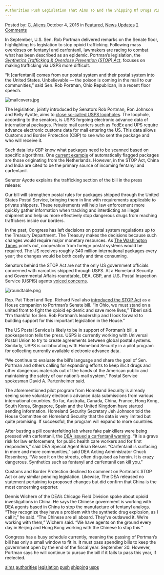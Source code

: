 ```yaml
---
Authorities Push Legislation That Aims To End The Shipping Of Drugs Via USPS
---
```

<article class="post-listing post-15655 post type-post status-publish format-standard has-post-thumbnail hentry  tag-aims tag-authorities tag-legislation tag-push tag-shipping tag-usps">
    <div class="post-inner">
        <span>Posted by: <a href="https://www.deepdotweb.com/author/caliens/" title="">C. Aliens </a></span>
    <span>October 4, 2016</span>
    <span>in <a href="https://www.deepdotweb.com/category/deepdot-news/" rel="category tag">Featured</a>, <a href="https://www.deepdotweb.com/category/news-updates/" rel="category tag">News Updates</a></span>
    <span><a href="https://www.deepdotweb.com/2016/10/04/authorities-push-legislation-aims-end-shipping-drugs-via-usps/#comments">2 Comments</a></span>
    </p>
    <div class="clear"></div>
    <div class="entry">
    <p>In September, U.S. Sen. Rob Portman delivered remarks on the Senate floor, highlighting his legislation to stop opioid trafficking. Following mass overdoses on fentanyl and carfentanil, lawmakers are racing to combat what has been described as an epidemic. Portman’s legislation, the <a href="http://www.portman.senate.gov/public/index.cfm/press-releases?ID=929D0D88-97EE-49A5-8EB5-8D200D2C7D2C"><em>Synthetics Trafficking &amp; Overdose Prevention (STOP) Act</em></a>, focuses on making trafficking via USPS more difficult.</p>
    <p>“It [carfentanil] comes from our postal system and their postal system into the United States. Unbelievable — the poison is coming in the mail to our communities,” said Sen. Rob Portman, Ohio Republican, in a recent floor speech.</p>
    <p><img class="wp-image-15656 aligncenter" src="/imgs/2016/10/mailcovers-jpg.jpeg" alt="mailcovers.jpg" width="685" height="400" srcset="/imgs/2016/10/mailcovers-jpg.jpeg 898w, /imgs/2016/10/mailcovers-jpg-300x175.jpeg 300w" sizes="(max-width: 685px) 100vw, 685px"/></p>
    <p>The legislation, jointly introduced by Senators Rob Portman, Ron Johnson and Kelly Ayotte, aims to <a href="http://www.portman.senate.gov/public/index.cfm?p=press-releases&amp;id=B2BD27D7-816F-438F-95CF-FD477B1185D8">close so-called USPS loopholes</a>. The loophole, according to the senators, is USPS forgoing electronic advance data of international packages. Private mail carriers such as FedEx and UPS require advance electronic customs data for mail entering the US. This data allows Customs and Border Protection (CBP) to see who sent the package and who will receive it.</p>
    <p>Such data lets CBP know what packages need to be scanned based on specific algorithms. One <a href="https://www.deepdotweb.com/2016/09/21/alaskan-man-arrested-after-15000-ecstasy-package-intercepted/">current example</a> of automatically flagged packages are those originating from the Netherlands. However, in the STOP Act, China and India are cited to be the primary source of incoming fentanyl and carfentanil.</p>
    <p>Senator Ayotte explains the trafficking section of the bill in the press release:</p>
    <p>Our bill will strengthen postal rules for packages shipped through the United States Postal Service, bringing them in line with requirements applicable to private shippers. These requirements will help law enforcement more quickly gather information when tracking and interdicting an illegal shipment and help us more effectively stop dangerous drugs from reaching traffickers inside our borders.</p>
    <p>In the past, Congress has left decisions on postal system regulations up to the Treasury Department. The Treasury makes the decisions because such changes would require major monetary resources. As <a href="http://www.washingtontimes.com/news/2016/sep/26/postal-service-fuels-opioid-epidemic-by-delivering/">The Washington Times</a> points out, cooperation from foreign postal systems would be required. The US receives roughly 340 million international packages every year; the changes would be both costly and time consuming.</p>
    <p>Senators behind the STOP Act are not the only US government officials concerned with narcotics shipped through USPS. At a Homeland Security and Governmental Affairs roundtable, DEA, CBP, and U.S. Postal Inspection Service (USPIS) agents <a href="http://www.hsgac.senate.gov/hearings/roundtable_-preventing-drug-trafficking-through-international-mail">voiced concerns</a>.</p>
    <p><img class="wp-image-15657 aligncenter" src="/imgs/2016/10/roundtable-png.png" alt="roundtable.png" srcset="/imgs/2016/10/roundtable-png.png 587w, /imgs/2016/10/roundtable-png-300x171.png 300w" sizes="(max-width: 587px) 100vw, 587px"/></p>
    <p>Rep. Pat Tiberi and Rep. Richard Neal also <a href="https://timesgazette.com/news/10526/portman-rallies-highland-county-republicans">introduced the STOP Act</a> as a House companion to Portman’s Senate bill. “In Ohio, we must stand on a united front to fight the opioid epidemic and save more lives,” Tiberi said. “I’m thankful for Sen. Rob Portman’s leadership and I look forward to building support for this important legislation in the House.”</p>
    <p>The US Postal Service is likely to be in support of Portman’s bill, a spokesperson tells the press. USPS is currently working with Universal Postal Union to try to create agreements between global postal systems. Similarly, USPS is collaborating with Homeland Security in a pilot program for collecting currently available electronic advance data.</p>
    <p>“We continue to evaluate the bill’s language and share the goal of Sen. Portman and others calling for expanding efforts to keep illicit drugs and other dangerous materials out of the hands of the American public and maintaining the safety of our nation’s mail system,” Postal Service spokesman David A. Partenheimer said.</p>
    <p>The aforementioned pilot program from Homeland Security is already seeing some voluntary electronic advance data submissions from various international countries. So far, Australia, Canada, China, France, Hong Kong, South Korea, Singapore, Spain and the United Kingdom have started sending information. Homeland Security Secretary Jeh Johnson told the House Committee on Homeland Security that the data is very limited but quite promising. If successful, the program will expand to more countries.</p>
    <p>After busting a pill counterfeiting lab where fake painkillers were being pressed with carfentanil, the <a href="https://www.deepdotweb.com/2016/09/23/pill-counterfeiting-lab-bust-dea-warns-fentanyls-danger/">DEA issued a carfentanil warning</a>. “It is a grave risk for law enforcement, for public health care workers and for first responders,” said DEA Special Agent Brian Besser. “Carfentanil is surfacing in more and more communities,” said DEA Acting Administrator Chuck Rosenberg. “We see it on the streets, often disguised as heroin. It is crazy dangerous. Synthetics such as fentanyl and carfentanil can kill you.”</p>
    <p>Customs and Border Protection declined to comment on Portman’s STOP Act or any similar pending legislation. Likewise, The DEA released no statement pertaining to proposed changes but did confirm that China is the most concerning exporter.</p>
    <p>Dennis Wichern of the DEA’s Chicago Field Division spoke about opioid investigations in China. He says the Chinese government is working with DEA agents based in China to stop the manufacture of fentanyl analogs. “They recognize they have a problem with the synthetic drug explosion, as I call it,” he said. “The Chinese are all aboard. They’ve outlawed it. We’re working with them,” Wichern said. “We have agents on the ground every day in Beijing and Hong Kong working with the Chinese to stop this.”</p>
    <p>Congress has a busy schedule currently, meaning the passing of Portman’s bill has only a small window to fit in. It must pass spending bills to keep the government open by the end of the fiscal year: September 30. However, Portman says he will continue to pursue the bill if it fails to pass this year, if reelected.</p>
    </div>
    <a href="https://www.deepdotweb.com/tag/aims/" rel="tag">aims</a> <a href="https://www.deepdotweb.com/tag/authorities/" rel="tag">authorities</a>  <a href="https://www.deepdotweb.com/tag/legislation/" rel="tag">legislation</a> <a href="https://www.deepdotweb.com/tag/push/" rel="tag">push</a> <a href="https://www.deepdotweb.com/tag/shipping/" rel="tag">shipping</a> <a href="https://www.deepdotweb.com/tag/usps/" rel="tag">usps</a></span> <span style="display:none" class="updated">2016-10-04</span>
    <div style="display:none" class="vcard author" itemprop="author" itemscope itemtype="http://schema.org/Person"><strong class="fn" itemprop="name"><a href="https://www.deepdotweb.com/author/caliens/" title="Posts by C. Aliens" rel="author">C. Aliens</a></strong></div>
    </div>
</article>

